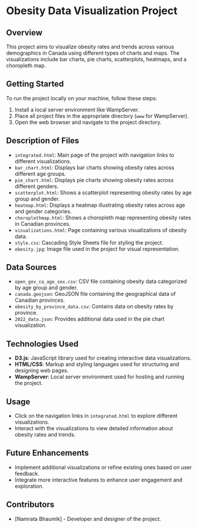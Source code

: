# Obesity Data Visualization Project

## Overview

This project aims to visualize obesity rates and trends across various demographics in Canada using different types of charts and maps. The visualizations include bar charts, pie charts, scatterplots, heatmaps, and a choropleth map.

## Getting Started

To run the project locally on your machine, follow these steps:

1. Install a local server environment like WampServer.
2. Place all project files in the appropriate directory (`www` for WampServer).
3. Open the web browser and navigate to the project directory.

## Description of Files

- `integrated.html`: Main page of the project with navigation links to different visualizations.
- `bar_chart.html`: Displays bar charts showing obesity rates across different age groups.
- `pie_chart.html`: Displays pie charts showing obesity rates across different genders.
- `scatterplot.html`: Shows a scatterplot representing obesity rates by age group and gender.
- `heatmap.html`: Displays a heatmap illustrating obesity rates across age and gender categories.
- `choroplethmap.html`: Shows a choropleth map representing obesity rates in Canadian provinces.
- `visualizations.html`: Page containing various visualizations of obesity data.
- `style.css`: Cascading Style Sheets file for styling the project.
- `obesity.jpg`: Image file used in the project for visual representation.

## Data Sources

- `open_gov_ca_age_sex.csv`: CSV file containing obesity data categorized by age group and gender.
- `canada.geojson`: GeoJSON file containing the geographical data of Canadian provinces.
- `obesity_by_province_data.csv`: Contains data on obesity rates by province.
- `2022_data.json`: Provides additional data used in the pie chart visualization.

## Technologies Used

- **D3.js**: JavaScript library used for creating interactive data visualizations.
- **HTML/CSS**: Markup and styling languages used for structuring and designing web pages.
- **WampServer**: Local server environment used for hosting and running the project.

## Usage

- Click on the navigation links in `integrated.html` to explore different visualizations.
- Interact with the visualizations to view detailed information about obesity rates and trends.

## Future Enhancements

- Implement additional visualizations or refine existing ones based on user feedback.
- Integrate more interactive features to enhance user engagement and exploration.

## Contributors

- [Namrata Bhaumik] - Developer and designer of the project.
